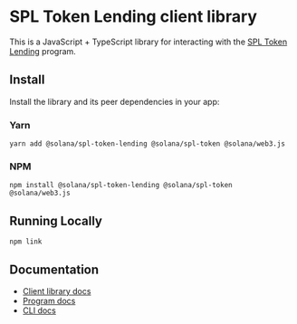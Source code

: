# SPL Token Lending client library

This is a JavaScript + TypeScript library for interacting with the [SPL Token Lending](https://github.com/solana-labs/solana-program-library/tree/master/token-lending) program.

## Install

Install the library and its peer dependencies in your app:

### Yarn
```shell
yarn add @solana/spl-token-lending @solana/spl-token @solana/web3.js
```

### NPM
```shell
npm install @solana/spl-token-lending @solana/spl-token @solana/web3.js
```

## Running Locally

```
npm link
```

## Documentation

- [Client library docs](https://solana-labs.github.io/solana-program-library/token-lending/)
- [Program docs](https://github.com/solana-labs/solana-program-library/tree/master/token-lending)
- [CLI docs](https://github.com/solana-labs/solana-program-library/tree/master/token-lending/cli)
